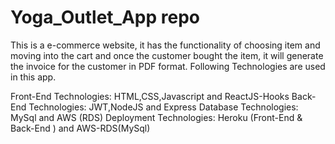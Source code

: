 # Yoga_Outlet_App repo
This is a e-commerce website, it has the functionality of choosing item and moving into the cart and once the customer bought the item, it will generate the invoice for the customer in PDF format.
Following Technologies are used in this app.

Front-End Technologies: HTML,CSS,Javascript and ReactJS-Hooks
Back-End Technologies: JWT,NodeJS and Express
Database Technologies: MySql and AWS (RDS)
Deployment Technologies: Heroku (Front-End & Back-End ) and AWS-RDS(MySql)




